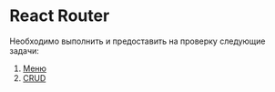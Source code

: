 # React Router

Необходимо выполнить и предоставить на проверку следующие задачи:

1. [Меню](menu)
1. [CRUD](crud)
